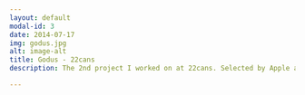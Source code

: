 ```yaml
---
layout: default
modal-id: 3
date: 2014-07-17
img: godus.jpg
alt: image-alt
title: Godus - 22cans
description: The 2nd project I worked on at 22cans. Selected by Apple as 'App Store Best of 2014', and received over 25 million downloads. I worked on the majority of gameplay features, including the settlements house-clumping, and the 'land manipulation' feature. For the latter, I designed a custom algorithm for applying user deformations to a procedural terrain. Other responsibilities included gameplay features, user input, MapReduce multi-threaded spatial partitioning, and profiling & optimisation.

---
```

